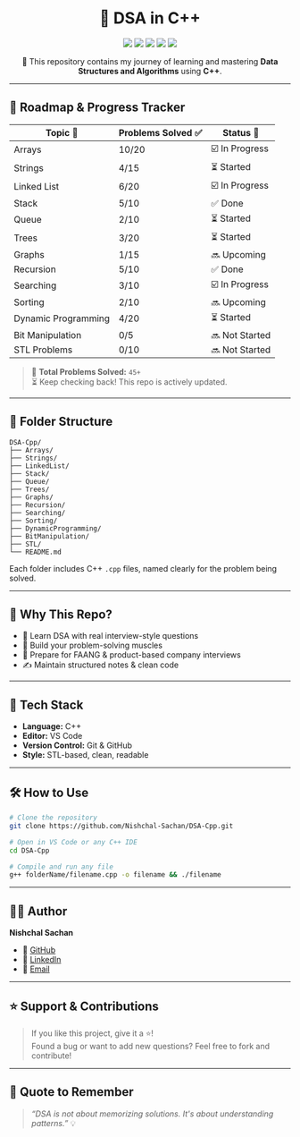 
<h1 align="center">🚀 DSA in C++</h1>

<p align="center">
  <img src="https://img.shields.io/github/languages/top/Nishchal-Sachan/DSA-Cpp?style=flat-square" />
  <img src="https://img.shields.io/github/repo-size/Nishchal-Sachan/DSA-Cpp?style=flat-square" />
  <img src="https://img.shields.io/github/last-commit/Nishchal-Sachan/DSA-Cpp?style=flat-square" />
  <img src="https://img.shields.io/badge/DSA-C%2B%2B-blue.svg?style=flat-square" />
  <img src="https://img.shields.io/badge/Problems%20Solved-45-green?style=flat-square" />
</p>

<p align="center">
  📘 This repository contains my journey of learning and mastering <strong>Data Structures and Algorithms</strong> using <strong>C++</strong>.
</p>

---

## 🧭 Roadmap & Progress Tracker

| Topic 📘 | Problems Solved ✅ | Status 📌 |
|---------|--------------------|------------|
| Arrays | 10/20 | ☑️ In Progress |
| Strings | 4/15 | ⏳ Started |
| Linked List | 6/20 | ☑️ In Progress |
| Stack | 5/10 | ✅ Done |
| Queue | 2/10 | ⏳ Started |
| Trees | 3/20 | ⏳ Started |
| Graphs | 1/15 | 🔜 Upcoming |
| Recursion | 5/10 | ✅ Done |
| Searching | 3/10 | ☑️ In Progress |
| Sorting | 2/10 | 🔜 Upcoming |
| Dynamic Programming | 4/20 | ⏳ Started |
| Bit Manipulation | 0/5 | 🔜 Not Started |
| STL Problems | 0/10 | 🔜 Not Started |

> 🔖 **Total Problems Solved:** `45+`  
> ⏳ Keep checking back! This repo is actively updated.

---

## 📂 Folder Structure

```
DSA-Cpp/
├── Arrays/
├── Strings/
├── LinkedList/
├── Stack/
├── Queue/
├── Trees/
├── Graphs/
├── Recursion/
├── Searching/
├── Sorting/
├── DynamicProgramming/
├── BitManipulation/
├── STL/
└── README.md
```

Each folder includes C++ `.cpp` files, named clearly for the problem being solved.

---

## 🚀 Why This Repo?

- 🧠 Learn DSA with real interview-style questions
- 🎯 Build your problem-solving muscles
- 💼 Prepare for FAANG & product-based company interviews
- ✍️ Maintain structured notes & clean code

---

## 🧰 Tech Stack

- **Language:** C++
- **Editor:** VS Code
- **Version Control:** Git & GitHub
- **Style:** STL-based, clean, readable

---

## 🛠️ How to Use

```bash
# Clone the repository
git clone https://github.com/Nishchal-Sachan/DSA-Cpp.git

# Open in VS Code or any C++ IDE
cd DSA-Cpp

# Compile and run any file
g++ folderName/filename.cpp -o filename && ./filename
```

---

## 👨‍💻 Author

**Nishchal Sachan**

- 🔗 [GitHub](https://github.com/Nishchal-Sachan)
- 🔗 [LinkedIn](https://www.linkedin.com/in/sachannishchal/)
- 📧 [Email](mailto:sachannishchal@gmail.com)

---

## ⭐ Support & Contributions

> If you like this project, give it a ⭐!  
> Found a bug or want to add new questions? Feel free to fork and contribute!

---

## 🧠 Quote to Remember

> *“DSA is not about memorizing solutions. It's about understanding patterns.”* 💡
